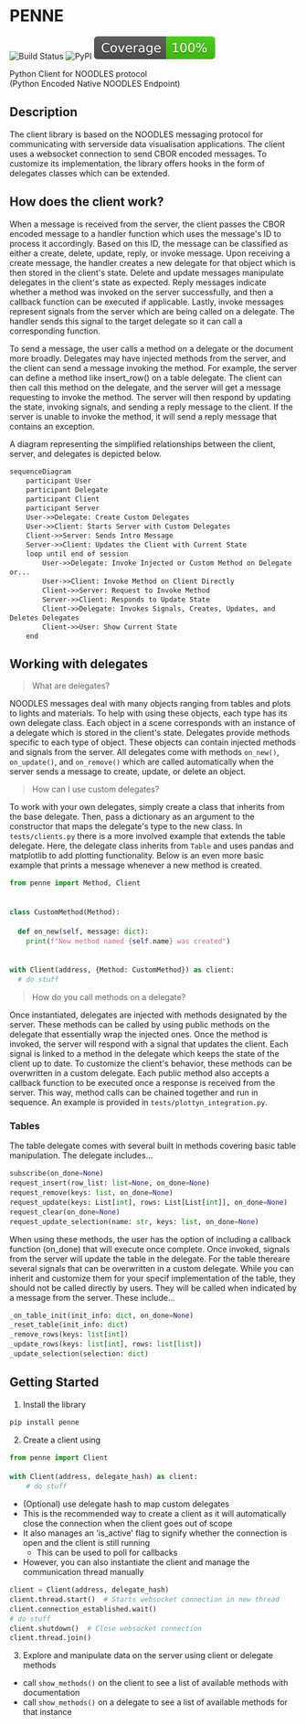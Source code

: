 # PENNE

![Build Status](https://github.com/InsightCenterNoodles/Penne/workflows/CI/badge.svg)
![PyPI](https://img.shields.io/pypi/v/Penne)
[![Coverage badge](https://raw.githubusercontent.com/InsightCenterNoodles/Penne/python-coverage-comment-action-data/badge.svg)](https://htmlpreview.github.io/?https://github.com/InsightCenterNoodles/Penne/blob/python-coverage-comment-action-data/htmlcov/index.html)


Python Client for NOODLES protocol  
(Python Encoded Native NOODLES Endpoint)

## Description
The client library is based on the NOODLES messaging protocol for communicating with serverside data visualisation applications. The client uses a websocket connection to send CBOR encoded messages. To customize its implementation, the
library offers hooks in the form of delegates classes which can be extended.

## How does the client work?
When a message is received from the server, the client passes the CBOR encoded message to a handler function which uses
the message's ID to process it accordingly. Based on this ID, the message can be classified as either a create, delete, 
update, reply, or invoke message. Upon receiving a create message, the handler creates a new delegate for that object
which is then stored in the client's state. Delete and update messages manipulate delegates in the client's state as expected. 
Reply messages indicate whether a method was invoked on the server successfully, and then a callback function can be 
executed if applicable. Lastly, invoke messages represent signals from the server which are being called on a delegate. 
The handler sends this signal to the target delegate so it can call a corresponding function. 

To send a message, the user calls a method on a delegate or the document more broadly. Delegates may have injected 
methods from the server, and the client can send a message invoking the method. For example, the server can define a
method like insert_row() on a table delegate. The client can then call this method on the delegate, and the server will
get a message requesting to invoke the method. The server will then respond by updating the state, invoking signals, 
and sending a reply message to the client. If the server is unable to invoke the method, it will send a reply message
that contains an exception.

A diagram representing the simplified relationships between the client, server, and delegates is depicted below. 

```mermaid
sequenceDiagram
    participant User
    participant Delegate
    participant Client
    participant Server
    User->>Delegate: Create Custom Delegates
    User->>Client: Starts Server with Custom Delegates
    Client->>Server: Sends Intro Message
    Server->>Client: Updates the Client with Current State
    loop until end of session
        User->>Delegate: Invoke Injected or Custom Method on Delegate or...
        User->>Client: Invoke Method on Client Directly
        Client->>Server: Request to Invoke Method
        Server->>Client: Responds to Update State
        Client->>Delegate: Invokes Signals, Creates, Updates, and Deletes Delegates
        Client->>User: Show Current State
    end
```

## Working with delegates
>What are delegates? 

NOODLES messages deal with many objects ranging from tables and plots to lights and materials. To help with 
using these objects, each type has its own delegate class. Each object in a scene corresponds with an instance of a delegate
which is stored in the client's state. Delegates provide methods specific to each type of object. These objects can contain 
injected methods and signals from the server. All delegates come with methods `on_new()`, `on_update()`, and `on_remove()`
which are called automatically when the server sends a message to create, update, or delete an object.

>How can I use custom delegates?

To work with your own delegates, simply create a class that inherits from the base delegate. Then, pass a dictionary as
an argument to the constructor that maps the delegate's type to the new class. In `tests/clients.py` there is a more
involved example that extends the table delegate. Here, the delegate class 
inherits from `Table` and uses pandas and matplotlib to add plotting functionality. Below is an even more basic example
that prints a message whenever a new method is created.

```python
from penne import Method, Client


class CustomMethod(Method):
  
  def on_new(self, message: dict):
    print(f"New method named {self.name} was created")
    
      
with Client(address, {Method: CustomMethod}) as client:
  # do stuff

```

>How do you call methods on a delegate?

Once instantiated, delegates are injected with methods designated by the server. These methods can be called by using
public methods on the delegate that essentially wrap the injected ones. Once the method is invoked, the server will 
respond with a signal that updates the client. Each signal is linked to a method in the delegate which keeps the state of 
the client up to date. To customize the client's behavior, these methods can be overwritten in a custom delegate. Each 
public method also accepts a callback function to be executed once a response is received from the server. 
This way, method calls can be chained together and run in sequence. An example is provided in `tests/plottyn_integration.py`.

### Tables
The table delegate comes with several built in methods covering basic table manipulation. The delegate includes...
```python
subscribe(on_done=None)
request_insert(row_list: list=None, on_done=None)
request_remove(keys: list, on_done=None)
request_update(keys: List[int], rows: List[List[int]], on_done=None)
request_clear(on_done=None)
request_update_selection(name: str, keys: list, on_done=None)
```
When using these methods, the user has the option of including a callback function (on_done) that will execute once complete.
Once invoked, signals from the server will update the table in the delegate. For the table thereare several signals that
can be overwritten in a custom delegate. While you can inherit and customize them for your specif implementation of the
table, they should not be called directly by users. They will be called when indicated by a message from the server. 
These include...
```python
_on_table_init(init_info: dict, on_done=None)
_reset_table(init_info: dict)
_remove_rows(keys: list[int])
_update_rows(keys: list[int], rows: list[list])
_update_selection(selection: dict)
```

## Getting Started
1. Install the library
```python
pip install penne
```
2. Create a client using 
```python
from penne import Client

with Client(address, delegate_hash) as client:
    # do stuff
```
- (Optional) use delegate hash to map custom delegates
- This is the recommended way to create a client as it will automatically close the connection when the client goes out of scope
- It also manages an 'is_active' flag to signify whether the connection is open and the client is still running
  - This can be used to poll for callbacks
- However, you can also instantiate the client and manage the communication thread manually
```python
client = Client(address, delegate_hash)
client.thread.start()  # Starts websocket connection in new thread
client.connection_established.wait() 
# do stuff
client.shutdown()  # Close websocket connection
client.thread.join()
```
3. Explore and manipulate data on the server using client or delegate methods
- call `show_methods()` on the client to see a list of available methods with documentation
- call `show_methods()` on a delegate to see a list of available methods for that instance
